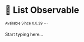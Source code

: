 # 🔗 List Observable

<sup>
Available Since 0.0.39
</sup>

<code-block lang="java" src="../../common/src/test/java/net/apartium/cocoabeans/state/CodeSnippets.java" include-symbol="list"/>
```

Start typing here...